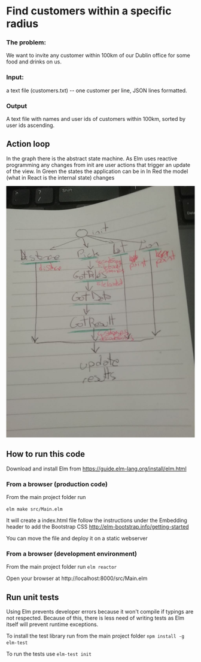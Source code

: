 # Find customers within a specific radius

### The problem:
We want to invite any customer within 100km of our Dublin office for some food and drinks on us.

### Input:
 a text file (customers.txt) -- one customer per line, JSON lines formatted.

### Output 
 A text file with names and user ids of customers within 100km, sorted by user ids ascending.

## Action loop
In the graph there is the abstract state machine.
As Elm uses reactive programming any changes from init are user actions that trigger an update of the view.
In Green the states the application can be in
In Red the model (what in React is the internal state) changes

![State Machine](state_machine.jpg)

## How to run this code
 Download and install Elm from https://guide.elm-lang.org/install/elm.html

### From a browser (production code)
From the main project folder run 

```elm make src/Main.elm```

It will create a index.html file follow the instructions under the Embedding header to add the Bootstrap CSS http://elm-bootstrap.info/getting-started

You can move the file and deploy it on a static webserver

### From a browser (development environment)
From the main project folder run 
```elm reactor```

Open your browser at http://localhost:8000/src/Main.elm

## Run unit tests
Using Elm prevents developer errors because it won't compile if typings are not respected.
Because of this, there is less need of writing tests as Elm itself will prevent runtime exceptions.

To install the test library run from the main project folder
```npm install -g elm-test```

To run the tests use
```elm-test init```